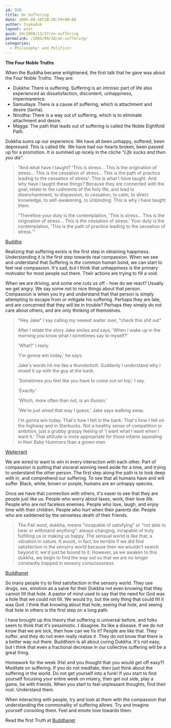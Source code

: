 ```yaml
---
id: 920
title: On Suffering
date: 2005-09-30T20:28:59+00:00
author: tsykoduk
layout: post
guid: 30/2008/12/27/on-suffering
permalink: /2005/09/30/on-suffering/
categories:
  - Philosophy! and Politics!
---
```

**The Four Noble Truths**

When the Buddha became enlightened, the first talk that he gave was about the Four Noble Truths. They are:

* Dukkha: There is suffering. Suffering is an intrinsic part of life also experienced as dissatisfaction, discontent, unhappiness, impermanence.
* Samudaya: There is a cause of suffering, which is attachment and desire (tanha).
* Nirodha: There is a way out of suffering, which is to eliminate attachment and desire.
* Magga: The path that leads out of suffering is called the Noble Eightfold Path.

Dukkha sums up our experience.  We have all been unhappy, suffered, been depressed. This is called life. We have had our hearts broken, been passed up for a promotion.  It is summed up nicely in the cliche "_Life sucks and then you die_".

>"And what have I taught? 'This is stress... This is the origination of stress... This is the cessation of stress... This is the path of practice leading to the cessation of stress': This is what I have taught. And why have I taught these things? Because they are connected with the goal, relate to the rudiments of the holy life, and lead to disenchantment, to dispassion, to cessation, to calm, to direct knowledge, to self-awakening, to Unbinding. This is why I have taught them.
>
>"Therefore your duty is the contemplation, 'This is stress... This is the origination of stress... This is the cessation of stress.' Your duty is the contemplation, 'This is the path of practice leading to the cessation of stress.'"

[Buddha](http://www.accesstoinsight.org/canon/sutta/samyutta/sn56-031.html)

Realizing that suffering exists is the first step in obtaining happiness. Understanding it is the first step towards real compassion. When we see and understand that Suffering is _the_ common human bond, we can start to feel real compassion. It's sad, but I think that unhappiness is the primary motivator for most people out there. Their actions are trying to fill a void.

When we are driving, and some one cuts us off - how do we react? Usually we get angry. We say some not to nice things about that person. Compassion is when you try and understand that that person is simply attempting to escape from or mitigate his suffering. Perhaps they are late, and are concerned that they will be in trouble? Perhaps they simply do not care about others, and are only thinking of themselves.

>"Hey Jake" I say calling my newest waiter over,  "check this shit out"
>
>After I relate the story Jake smiles and says, 'When I wake up in the morning you know what I sometimes say to myself?'
>
>'What?' I reply.
>
>'I'm gonna win today,' he says.
>
>Jake's words hit me like a thunderbolt. Suddenly I understand why I mixed it up with the guy at the bank.
>
>'Sometimes you feel like you have to come out on top,' I say.
>
>'Exactly.'
>
>'Which, more often than not, is an illusion.'
>
>'We're just wired that way I guess,' Jake says walking away.
>
>I'm gonna win today. That's how I felt in the bank. That's how I felt on the highway and in Starbucks. Not a healthy sense of competition or ambition, just a grubby graspy feeling of 'I want what I want when I want it.' That attitude is more appropriate for those infants squealing in their Baby Hummers than a grown man.

[Waiterrant](http://waiterrant.net/?p=207)

We are wired to want to win in every interaction with each other. Part of compassion is putting that visceral winning need aside for a time, and trying to understand the other person. The first step along the path is to look deep with in, and comprehend our suffering. To see that all humans have and will suffer. Black, white, brown or purple, humans are an unhappy species.

Once we have that connection with others, it's easer to see that they are people just like us. People who worry about taxes, work, their love life. People who are not faceless enemies. People who love, laugh, and enjoy time with their children. People who hurt when their parents die. People who are saddened by the senseless death of their friends.

>The Pali word, dukkha, means "incapable of satisfying" or "not able to bear or withstand anything": always changing, incapable of truly fulfilling us or making us happy. The sensual world is like that, a vibration in nature. It would, in fact, be terrible if we did find satisfaction in the sensory world because then we wouldn't search beyond it; we'd just be bound to it. However, as we awaken to this dukkha, we begin to find the way out so that we are no longer constantly trapped in sensory consciousness.

[Buddhanet](http://www.buddhanet.net/4noble.htm)

So many people try to find satisfaction in the sensory world. They use drugs, sex, emotion as a salve for their Dukkha not even knowing that they cannot fill that hole. A pastor of mind used to say that the need for God was a hole that we could not fill. We would try, but the only thing that could fill it was God. I think that knowing about that hole, seeing that hole, and seeing that hole in others is the first step on a long path.

I have brought up this theory that suffering is universal before, and folks seem to think that it's pessimistic. I disagree. Its like a disease. If we do not know that we are sick, then how can we fix it? People are like that. They suffer, and they do not even really realize it. They do not know that there is a better way out there. Buddhism is all about curing Dukkha. It's not easy, but I think that even a fractional decrease in our collective suffering will be a great thing.

Homework for the week (Ha! and you thought that you would get off easy?) Meditate on suffering. If you do not meditate, then just think about the suffering in the world. Do not get yourself into a funk! If you start to find yourself focusing your entire week on misery, then get out side, play a game, be with friends. When you start to feel unpleasant thoughts, find their root. Understand them.

When interacting with people, try and look at them with the compassion that understanding the commonality of suffering allows. Try and imagine yourself consoling them. Feel and emote love towards them.

Read the first Truth at [Buddhanet](http://www.buddhanet.net/4noble.htm)